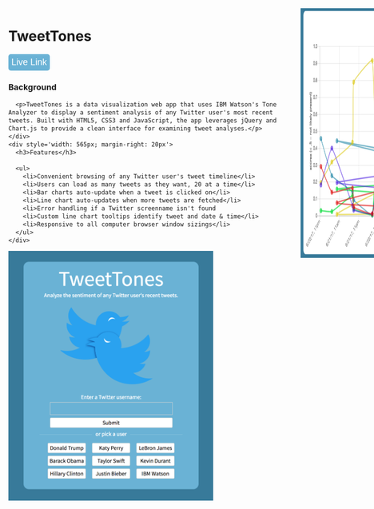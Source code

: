 <div style='display: flex; margin-bottom: 20px'>
  <div>
    <div>
      <h1>TweetTones</h1>
      <button style="background: #6AB2D5; border: none; border-radius: 5px; padding: 6px 6px 6px 6px"><a style="font-size: 18px; color: white; text-decoration: none" href="https://www.tweettones.me/">Live Link</a></button>
    </div>
    <div style='width: 565px; margin-right: 20px'>
      <h3>Background</h3>

      <p>TweetTones is a data visualization web app that uses IBM Watson's Tone Analyzer to display a sentiment analysis of any Twitter user's most recent tweets. Built with HTML5, CSS3 and JavaScript, the app leverages jQuery and Chart.js to provide a clean interface for examining tweet analyses.</p>
    </div>
    <div style='width: 565px; margin-right: 20px'>
      <h3>Features</h3>

      <ul>
        <li>Convenient browsing of any Twitter user's tweet timeline</li>
        <li>Users can load as many tweets as they want, 20 at a time</li>
        <li>Bar charts auto-update when a tweet is clicked on</li>
        <li>Line chart auto-updates when more tweets are fetched</li>
        <li>Error handling if a Twitter screenname isn't found
        <li>Custom line chart tooltips identify tweet and date & time</li>
        <li>Responsive to all computer browser window sizings</li>
      </ul>
    </div>
  </div>

  <img src="./lib/assets/TweetTonesSplashPage.png" height="500px">
</div>

<img src="./lib/assets/TweetTonesLineChartScreenshot.png" height="500px">
